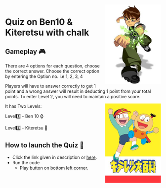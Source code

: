 
<img src="ben10.jpg" align="right" width="180"/>

# Quiz on Ben10 & Kiteretsu with chalk

## Gameplay 🎮
There are 4 options for each question, choose the correct answer.
Choose the correct option by entering the Option no. i.e 1, 2, 3, 4

Players will have to answer correctly to get 1 point and a wrong answer will result in deducting 1 point from your total points. 
To enter Level 2, you will need to maintain a positive score.

<img src="Kiteretsu_Daihyakka.jpg" align="right" width="180"/>

It has Two Levels:

Level1️⃣ - Ben 10 ⌚

Level2️⃣ - Kiteretsu 🧬



## How to launch the Quiz 🚀

* Click the link given in description or [here](https://repl.it/@nisargpawade/Quiz-on-Ben10andKiteretsu-with-chalk?embed=1&output=0#index.js "Link to Quiz").
* Run the code
  * Play button on bottom left corner.

